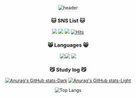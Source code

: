 <div align="center">
  
![header](https://capsule-render.vercel.app/api?type=waving&text=howdoujung)

### 🐱 SNS List 🐱
<a href="https://www.notion.so/e51c54cc3ef7474ea6df3b026113b038" target="_blank"><img src="https://img.shields.io/badge/notion-000000?style=flat&logo=notion&logoColor=white"/></a>
<a href="https://user-yummycoding.tistory.com/" target="_blank"><img src="https://img.shields.io/badge/Tistory-000000?style=for-the-badge&logo=Tistory&logoColor=white"/></a>
<a href="https://www.instagram.com/h_u._.deng?igsh=MXFqc2NscG84ZWszYQ==" target="_blank"><img src="https://img.shields.io/badge/instagram-000000?style=flat&logo=instagram&logoColor=white"/></a>
[![Hits](https://hits.seeyoufarm.com/api/count/incr/badge.svg?url=https%3A%2F%2Fgithub.com%2Fhowdoujung&count_bg=%2379C83D&title_bg=%23555555&icon=&icon_color=%23E7E7E7&title=hits&edge_flat=false)](https://hits.seeyoufarm.com)

### 😸 Languages 😸

<img src="https://img.shields.io/badge/JAVA-007396?style=for-the-badge&logo=java&logoColor=white"><img src="https://img.shields.io/badge/github-181717?style=for-the-badge&logo=github&logoColor=white">
<img src="https://img.shields.io/badge/Tistory-000000?style=for-the-badge&logo=Tistory&logoColor=white">

### 😼 Study log 😼

[![Anurag's GitHub stats-Dark](https://github-readme-stats.vercel.app/api?username=howdoujung&show_icons=true&theme=dark#gh-dark-mode-only)](https://github.com/anuraghazra/github-readme-stats#gh-dark-mode-only)
[![Anurag's GitHub stats-Light](https://github-readme-stats.vercel.app/api?username=howdoujung&show_icons=true&theme=default#gh-light-mode-only)](https://github.com/anuraghazra/github-readme-stats#gh-light-mode-only)

![Top Langs](https://github-readme-stats.vercel.app/api/top-langs/?username=howdoujung&layout=compact)



</div>


